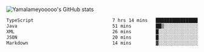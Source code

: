 ![Yamalameyooooo's GitHub stats](https://github-readme-stats.vercel.app/api?username=yamalameyooooo&theme=transparent&show_icons=true\&show=reviews,discussions_started,discussions_answered,prs_merged,prs_merged_percentage)

<!--START_SECTION:waka-->

```txt
TypeScript                             7 hrs 14 mins   ███████████████████░░░░░░   76.61 %
Java                                   51 mins         ██▒░░░░░░░░░░░░░░░░░░░░░░   09.11 %
XML                                    26 mins         █░░░░░░░░░░░░░░░░░░░░░░░░   04.62 %
JSON                                   20 mins         █░░░░░░░░░░░░░░░░░░░░░░░░   03.62 %
Markdown                               14 mins         ▓░░░░░░░░░░░░░░░░░░░░░░░░   02.60 %
```

<!--END_SECTION:waka-->
